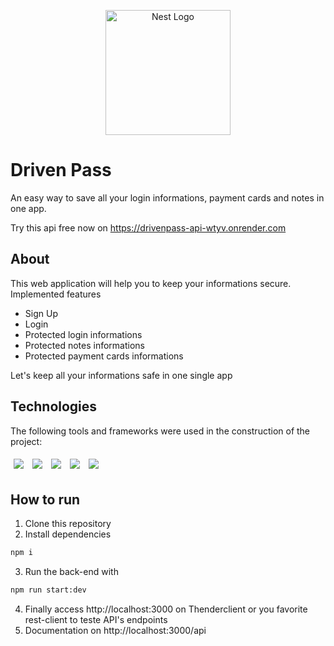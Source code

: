 <p align="center">
  <a href="http://nestjs.com/" target="blank"><img src="https://nestjs.com/img/logo-small.svg" width="200" alt="Nest Logo" /></a>
</p>

[circleci-image]: https://img.shields.io/circleci/build/github/nestjs/nest/master?token=abc123def456
[circleci-url]: https://circleci.com/gh/nestjs/nest

 
# Driven Pass

An easy way to save all your login informations, payment cards and notes in one app.

Try this api free now on https://drivenpass-api-wtyv.onrender.com

## About

This web application will help you to keep your informations secure.
Implemented features

- Sign Up
- Login
- Protected login informations
- Protected notes informations
- Protected payment cards informations

Let's keep all your informations safe in one single app

## Technologies
The following tools and frameworks were used in the construction of the project:<br>
<p>
  <img style='margin: 5px;' src='https://img.shields.io/badge/nestjs-E0234E?style=for-the-badge&logo=nestjs&logoColor=white'/>
  <img style='margin: 5px;' src="https://img.shields.io/badge/Node%20js-339933?style=for-the-badge&logo=nodedotjs&logoColor=white"/>
  <img style='margin: 5px;' src='https://img.shields.io/badge/Express%20js-000000?style=for-the-badge&logo=express&logoColor=white'/>
  <img style='margin: 5px;' src="https://img.shields.io/badge/Jest-C21325?style=for-the-badge&logo=jest&logoColor=white"/>
  <img style='margin: 5px;' src="https://img.shields.io/badge/PostgreSQL-316192?style=for-the-badge&logo=postgresql&logoColor=white"/>
</p>

## How to run

1. Clone this repository
2. Install dependencies
```bash
npm i
```
3. Run the back-end with
```bash
npm run start:dev
```
4. Finally access http://localhost:3000 on Thenderclient or you favorite rest-client to teste API's endpoints
5. Documentation on http://localhost:3000/api
